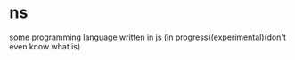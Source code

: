 # ns
 some programming language written in js
 (in progress)(experimental)(don't even know what is)
